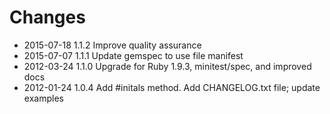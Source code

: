 # Changes

* 2015-07-18 1.1.2 Improve quality assurance
* 2015-07-07 1.1.1 Update gemspec to use file manifest
* 2012-03-24 1.1.0 Upgrade for Ruby 1.9.3, minitest/spec, and improved docs
* 2012-01-24 1.0.4 Add #initals method. Add CHANGELOG.txt file; update examples
